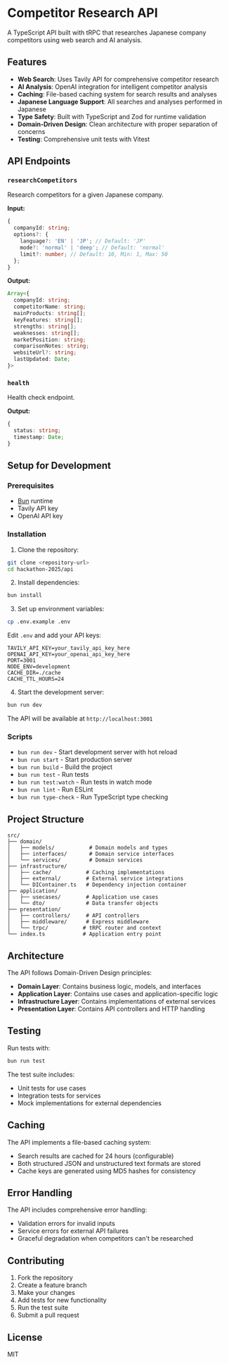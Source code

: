 # Competitor Research API

A TypeScript API built with tRPC that researches Japanese company competitors using web search and AI analysis.

## Features

- **Web Search**: Uses Tavily API for comprehensive competitor research
- **AI Analysis**: OpenAI integration for intelligent competitor analysis
- **Caching**: File-based caching system for search results and analyses
- **Japanese Language Support**: All searches and analyses performed in Japanese
- **Type Safety**: Built with TypeScript and Zod for runtime validation
- **Domain-Driven Design**: Clean architecture with proper separation of concerns
- **Testing**: Comprehensive unit tests with Vitest

## API Endpoints

### `researchCompetitors`

Research competitors for a given Japanese company.

**Input:**
```typescript
{
  companyId: string;
  options?: {
    language?: 'EN' | 'JP'; // Default: 'JP'
    mode?: 'normal' | 'deep'; // Default: 'normal'
    limit?: number; // Default: 10, Min: 1, Max: 50
  };
}
```

**Output:**
```typescript
Array<{
  companyId: string;
  competitorName: string;
  mainProducts: string[];
  keyFeatures: string[];
  strengths: string[];
  weaknesses: string[];
  marketPosition: string;
  comparisonNotes: string;
  websiteUrl?: string;
  lastUpdated: Date;
}>
```

### `health`

Health check endpoint.

**Output:**
```typescript
{
  status: string;
  timestamp: Date;
}
```

## Setup for Development

### Prerequisites

- [Bun](https://bun.sh/) runtime
- Tavily API key
- OpenAI API key

### Installation

1. Clone the repository:
```bash
git clone <repository-url>
cd hackathon-2025/api
```

2. Install dependencies:
```bash
bun install
```

3. Set up environment variables:
```bash
cp .env.example .env
```

Edit `.env` and add your API keys:
```env
TAVILY_API_KEY=your_tavily_api_key_here
OPENAI_API_KEY=your_openai_api_key_here
PORT=3001
NODE_ENV=development
CACHE_DIR=./cache
CACHE_TTL_HOURS=24
```

4. Start the development server:
```bash
bun run dev
```

The API will be available at `http://localhost:3001`

### Scripts

- `bun run dev` - Start development server with hot reload
- `bun run start` - Start production server
- `bun run build` - Build the project
- `bun run test` - Run tests
- `bun run test:watch` - Run tests in watch mode
- `bun run lint` - Run ESLint
- `bun run type-check` - Run TypeScript type checking

## Project Structure

```
src/
├── domain/
│   ├── models/           # Domain models and types
│   ├── interfaces/       # Domain service interfaces
│   └── services/         # Domain services
├── infrastructure/
│   ├── cache/           # Caching implementations
│   ├── external/        # External service integrations
│   └── DIContainer.ts   # Dependency injection container
├── application/
│   ├── usecases/        # Application use cases
│   └── dto/             # Data transfer objects
├── presentation/
│   ├── controllers/     # API controllers
│   ├── middleware/      # Express middleware
│   └── trpc/           # tRPC router and context
└── index.ts            # Application entry point
```

## Architecture

The API follows Domain-Driven Design principles:

- **Domain Layer**: Contains business logic, models, and interfaces
- **Application Layer**: Contains use cases and application-specific logic
- **Infrastructure Layer**: Contains implementations of external services
- **Presentation Layer**: Contains API controllers and HTTP handling

## Testing

Run tests with:
```bash
bun run test
```

The test suite includes:
- Unit tests for use cases
- Integration tests for services
- Mock implementations for external dependencies

## Caching

The API implements a file-based caching system:
- Search results are cached for 24 hours (configurable)
- Both structured JSON and unstructured text formats are stored
- Cache keys are generated using MD5 hashes for consistency

## Error Handling

The API includes comprehensive error handling:
- Validation errors for invalid inputs
- Service errors for external API failures
- Graceful degradation when competitors can't be researched

## Contributing

1. Fork the repository
2. Create a feature branch
3. Make your changes
4. Add tests for new functionality
5. Run the test suite
6. Submit a pull request

## License

MIT
